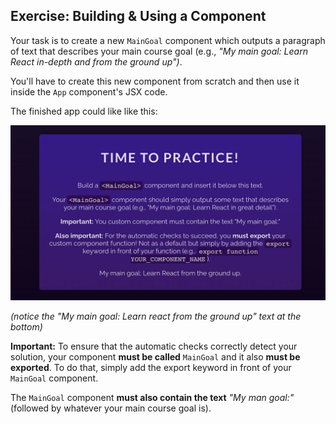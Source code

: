 ## Exercise: Building & Using a Component

Your task is to create a new <code>MainGoal</code> component which outputs a paragraph of text that describes your main course goal (e.g., <i>"My main goal: Learn React in-depth and from the ground up")</i>.

You'll have to create this new component from scratch and then use it inside the <code>App</code> component's JSX code.

The finished app could like like this:

![Alt text](image.png)

<i>(notice the "My main goal: Learn react from the ground up" text at the bottom)</i>

<b>Important:</b> To ensure that the automatic checks correctly detect your solution, your component <b>must be called</b> <code>MainGoal</code> and it also <b>must be exported</b>. To do that, simply add the export keyword in front of your <code>MainGoal</code> component.

The <code>MainGoal</code> component <b>must also contain the text</b> <i>"My man goal:"</i> (followed by whatever your main course goal is).
